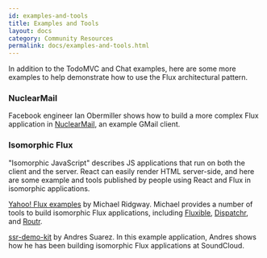 ```yaml
---
id: examples-and-tools
title: Examples and Tools
layout: docs
category: Community Resources
permalink: docs/examples-and-tools.html
---
```


In addition to the TodoMVC and Chat examples, here are some more examples to help demonstrate how to use the Flux architectural pattern.

### NuclearMail

Facebook engineer Ian Obermiller shows how to build a more complex Flux application in [NuclearMail](https://github.com/ianobermiller/nuclearmail), an example GMail client. 

### Isomorphic Flux

"Isomorphic JavaScript" describes JS applications that run on both the client and the server. React can easily render HTML server-side, and here are some example and tools published by people using React and Flux in isomorphic applications.

[Yahoo! Flux examples](https://github.com/yahoo/flux-examples) by Michael Ridgway.  Michael provides a number of tools to build isomorphic Flux applications, including [Fluxible](https://github.com/yahoo/fluxible), [Dispatchr](https://github.com/yahoo/dispatchr), and [Routr](https://github.com/yahoo/routr).

[ssr-demo-kit](https://github.com/zertosh/ssr-demo-kit) by Andres Suarez.  In this example application, Andres shows how he has been building isomorphic Flux applications at SoundCloud.
